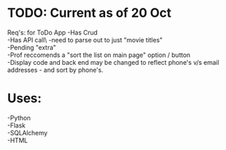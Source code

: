 # TODO: Current as of 20 Oct
Req's: for ToDo App
-Has Crud\
-Has API call\ 
-need to parse out to just "movie titles"\
-Pending "extra"\
-Prof reccomends a "sort the list on main page" option / button\
-Display code and back end  may be changed to reflect phone's v/s email addresses - and sort by phone's.   

# Uses:
 -Python\
 -Flask\
 -SQLAlchemy\
 -HTML
  
  

  
